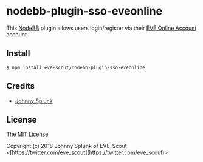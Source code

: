 # nodebb-plugin-sso-eveonline

This [NodeBB](https://nodebb.org/) plugin allows users login/register via their [EVE Online Account](http://www.eveonline.com/) account.

## Install

    $ npm install eve-scout/nodebb-plugin-sso-eveonline

## Credits

  - [Johnny Splunk](http://github.com/johnnysplunk)

## License

[The MIT License](http://opensource.org/licenses/MIT)

Copyright (c) 2018 Johnny Splunk of EVE-Scout <[https://twitter.com/eve_scout](https://twitter.com/eve_scout)>